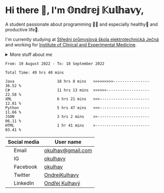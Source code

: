 # Hi there 👋, I'm 𝕆𝕟𝕕𝕣𝕖𝕛 𝕂𝕦𝕝𝕙𝕒𝕧𝕪,

A student passionate about programming 👩‍💻 and especially healthy💪 and productive life🚀.

I'm currently studying at [Střední průmyslová škola elektrotechnická Ječná](www.spsejecna.cz) and working for [Institute of Clinical and Experimental Medicine](www.ikem.cz).

<details>
<summary>
  More stuff about me
</summary>
  
## My skills
- 2D / 3D modeling (VR, 3D printing)
     - Working with CAD systems (usually with [FreeCad](www.freecadweb.org))
     - Blender
     - Maya
- Programing languages
     - Java
     - C#
     - Python
     - Kotlin
- Other
     - Unity engine
     - Arduino and micro electronics
     - Video editing
  
</details>


<!--START_SECTION:waka-->

```text
From: 19 August 2022 - To: 18 September 2022

Total Time: 49 hrs 40 mins

Java                   18 hrs 8 mins   >>>>>>>>>----------------   36.52 %
C#                     11 hrs 13 mins  >>>>>>-------------------   22.58 %
XML                    6 hrs 21 mins   >>>----------------------   12.81 %
Python                 5 hrs 47 mins   >>>----------------------   11.66 %
JSON                   3 hrs 2 mins    >>-----------------------   06.11 %
HTML                   1 hr 41 mins    >------------------------   03.41 %
```

<!--END_SECTION:waka-->


| Social media                                                      | User name                                                     |
| ----------------------------------------------------------------- | ------------------------------------------------------------- |
| <img style=width:15px src=https://bit.ly/3e5NJdj></img> Email     | okulhav@gmail.com                                             |
| <img style=width:15px src=https://bit.ly/3CD3emT></img> IG        | [okulhavy](https://www.instagram.com/okulhavy)                |
| <img style=width:15px src=https://bit.ly/3CD1ytH></img> Facebook  | [okulhav](https://www.facebook.com/Okulhav/)                  |
| <img style=width:15px src=https://bit.ly/3TmNQkI></img> Twitter   | [OndrejKulhavy](https://twitter.com/KulhavyOndrej)            |
| <img style=width:15px src=https://bit.ly/3pNTsqH></img> LinkedIn  | [Ondřej Kulhavý](https://www.linkedin.com/in/ondřej-kulhavý/) |
